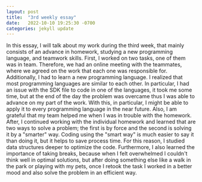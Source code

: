 ```yaml
---
layout: post
title:  "3rd weekly essay"
date:   2022-10-10 19:25:30 -0700
categories: jekyll update
---
```


In this essay, I will talk about my work during the third week, that mainly consists of an advance in homework, studying a new programming language, and teamwork skills.
First, I worked on two tasks, one of them was in team. Therefore, we had an online meeting with the teammates, where we agreed on the work that each one was responsible for. 
 Additionally, I had to learn a new programming language. I realized that most programming languages are similar to each other. In particular, I had an issue with the SDK file to code in one of the languages, it took me some time, but at the end of the day the problem was overcame thus I was able to advance on my part of the work. With this, in particular, I might be able to apply it to every programming language in the near future. Also, I am grateful that my team helped me when I was in trouble with the homework. 
After, I continued working with the individual homework and learned that are two ways to solve a problem; the first is by force and the second is solving it by a "smarter" way. Coding using the "smart way" is much easier to say it than doing it, but it helps to save process time. For this reason, I studied data structures deeper to optimize the code.
Furthermore, I also learned the importance of taking breaks, because when I felt overwhelmed I couldn't think well in optimal solutions, but after doing something else like a walk in the park or playing with my pets, once I retook the task I worked in a better mood and also solve the problem in an efficient way.